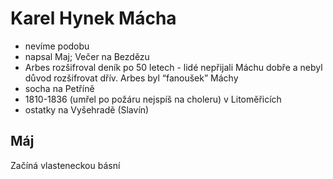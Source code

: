 # Karel Hynek Mácha
- nevíme podobu
- napsal Maj; Večer na Bezdězu 
- Arbes rozšifroval deník po 50 letech - lidé nepřijali Máchu dobře a nebyl důvod rozšifrovat dřív. Arbes byl “fanoušek” Máchy
- socha na Petříně
- 1810-1836 (umřel po požáru nejspíš na choleru) v Litoměřicích
- ostatky na Vyšehradě (Slavín)

## Máj

Začíná vlasteneckou básní